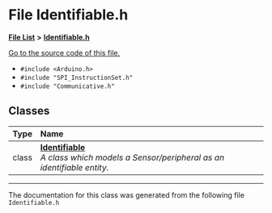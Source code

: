 
# File Identifiable.h


[**File List**](files.md) **>** [**Identifiable.h**](_identifiable_8h.md)

[Go to the source code of this file.](_identifiable_8h_source.md)



* `#include <Arduino.h>`
* `#include "SPI_InstructionSet.h"`
* `#include "Communicative.h"`










## Classes

| Type | Name |
| ---: | :--- |
| class | [**Identifiable**](class_identifiable.md) <br>_A class which models a Sensor/peripheral as an identifiable entity._  |














------------------------------
The documentation for this class was generated from the following file `Identifiable.h`